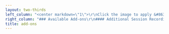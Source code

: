 ```yaml
---
layout: two-thirds
left_column: "<center markdown=\"1\">\r\nClick the image to apply &#8631;\r\n\r\n[![Apply Now](StoryThreads_ApplyButton.png)](https://forms.gle/gSjLLTvca513spno6?target=_blank)\r\n\r\nApplications open Oct. 1st - Nov. 1st\r\n\r\n[Terms](/story-threads/StoryThreads_TermsandConditions.pdf?target=_blank){.button}\r\n</center>"
right_column: "### Available Add-ons\r\n#### Additional Session Recordings\r\n * $200 for an additional 4 sessions\r\n * $350 for all sessions\r\n\r\n#### Retreat Packages</br>\r\nContact editors directly to schedule\r\n * 1-on-1 Coaching Sessions (60 minutes) - $90\r\n * Query and 1st 50 pages Critique - $125\r\n * 10% Retreat Discount on any services offered by the editors"
title: add-ons
---
```



